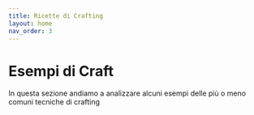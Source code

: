 ```yaml
---
title: Ricette di Crafting
layout: home
nav_order: 3
---
```


# Esempi di Craft

In questa sezione andiamo a analizzare alcuni esempi delle più o meno comuni tecniche di crafting
